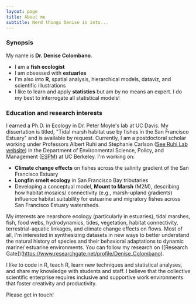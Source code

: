 ```yaml
---
layout: page
title: About me
subtitle: Nerd things Denise is into...
---
```


### Synopsis

My name is **Dr. Denise Colombano**. 

- I am a **fish ecologist**
- I am obsessed with **estuaries**
- I'm also into **R**, spatial analysis, hierarchical models, dataviz, and scientific illustrations
- I like to learn and apply **statistics** but am by no means an expert. I do my best to interrogate all statistical models!


### Education and research interests

I earned a Ph.D. in Ecology in Dr. Peter Moyle's lab at UC Davis. My dissertation is titled, "Tidal marsh habitat use by fishes in the San Francisco Estuary" and is available by request. Currently, I am a postdoctoral scholar working under Professors Albert Ruhi and Stephanie Carlson ([See Ruhi Lab website](https://nature.berkeley.edu/ruhilab/lab-members/denise-colombano/)) in the Department of Environmental Science, Policy, and Management ([ESPM](https://ourenvironment.berkeley.edu/)) at UC Berkeley. I'm working on:

- **Climate change effects** on fishes across the salinity gradient of the San Francisco Estuary
- **Longfin smelt ecology** in San Francisco Bay tributaries
- Developing a conceptual model, **Mount to Marsh** (M2M), describing how habitat mosaics/ connectivity (e.g., marsh-upland gradients) influence habitat suitability for estuarine and migratory fishes across San Francisco Estuary watersheds.

My interests are nearshore ecology (particularly in estuaries), tidal marshes, fish, food webs, hydrodynamics, tides, vegetation, habitat connectivity, terrestrial-aquatic linkages, and climate change effects on flows. Most of all, I'm interested in synthesizing datasets in new ways to better understand the natural history of species and their behavioral adaptations to dynamic marine/ estuarine environments. You can follow my research on ([Research Gate])(https://www.researchgate.net/profile/Denise_Colombano).

I like to code in R, teach R, learn new techniques and statistical analyses, and share my knowledge with students and staff. I believe that the collective scientific enterprise requires inclusive and supportive work environments that foster creativity and productivity.

Please get in touch!
